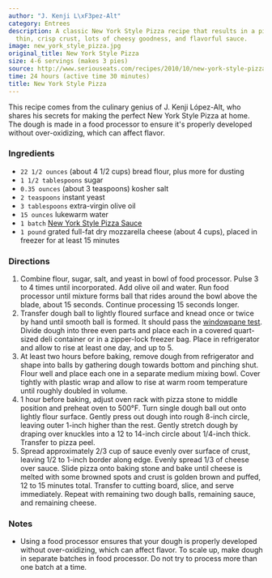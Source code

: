 ```yaml
---
author: "J. Kenji L\xF3pez-Alt"
category: Entrees
description: A classic New York Style Pizza recipe that results in a pizza with a
  thin, crisp crust, lots of cheesy goodness, and flavorful sauce.
image: new_york_style_pizza.jpg
original_title: New York Style Pizza
size: 4-6 servings (makes 3 pies)
source: http://www.seriouseats.com/recipes/2010/10/new-york-style-pizza.html
time: 24 hours (active time 30 minutes)
title: New York Style Pizza
---
```


This recipe comes from the culinary genius of J. Kenji López-Alt, who shares his secrets for making the perfect New York Style Pizza at home. The dough is made in a food processor to ensure it's properly developed without over-oxidizing, which can affect flavor.

### Ingredients

* `22 1/2 ounces` (about 4 1/2 cups) bread flour, plus more for dusting
* `1 1/2 tablespoons` sugar
* `0.35 ounces` (about 3 teaspoons) kosher salt
* `2 teaspoons` instant yeast
* `3 tablespoons` extra-virgin olive oil
* `15 ounces` lukewarm water
* `1 batch` [New York Style Pizza Sauce](http://www.seriouseats.com/recipes/2010/10/new-york-style-pizza-sauce.html)
* `1 pound` grated full-fat dry mozzarella cheese (about 4 cups), placed in freezer for at least 15 minutes

### Directions

1. Combine flour, sugar, salt, and yeast in bowl of food processor. Pulse 3 to 4 times until incorporated. Add olive oil and water. Run food processor until mixture forms ball that rides around the bowl above the blade, about 15 seconds. Continue processing 15 seconds longer.
2. Transfer dough ball to lightly floured surface and knead once or twice by hand until smooth ball is formed. It should pass the [windowpane test](http://slice.seriouseats.com/archives/2010/09/technique-the-windowpane-test-for-pizza-dough.html). Divide dough into three even parts and place each in a covered quart-sized deli container or in a zipper-lock freezer bag. Place in refrigerator and allow to rise at least one day, and up to 5.
3. At least two hours before baking, remove dough from refrigerator and shape into balls by gathering dough towards bottom and pinching shut. Flour well and place each one in a separate medium mixing bowl. Cover tightly with plastic wrap and allow to rise at warm room temperature until roughly doubled in volume.
4. 1 hour before baking, adjust oven rack with pizza stone to middle position and preheat oven to 500°F. Turn single dough ball out onto lightly flour surface. Gently press out dough into rough 8-inch circle, leaving outer 1-inch higher than the rest. Gently stretch dough by draping over knuckles into a 12 to 14-inch circle about 1/4-inch thick. Transfer to pizza peel.
5. Spread approximately 2/3 cup of sauce evenly over surface of crust, leaving 1/2 to 1-inch border along edge. Evenly spread 1/3 of cheese over sauce. Slide pizza onto baking stone and bake until cheese is melted with some browned spots and crust is golden brown and puffed, 12 to 15 minutes total. Transfer to cutting board, slice, and serve immediately. Repeat with remaining two dough balls, remaining sauce, and remaining cheese.

### Notes

- Using a food processor ensures that your dough is properly developed without over-oxidizing, which can affect flavor. To scale up, make dough in separate batches in food processor. Do not try to process more than one batch at a time.